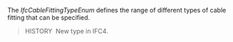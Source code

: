 ﻿The _IfcCableFittingTypeEnum_ defines the range of different types of cable fitting that can be specified.

> HISTORY&nbsp; New type in IFC4.